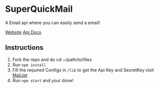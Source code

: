 # SuperQuickMail
A Email api where you can easily send a email!

[Website](https://superquickemail.cf)
[Api Docs](https://api.superquickemail.cf)



## Instructions

1. Fork the repo and do cd ~/path/to/files 
2. Run `npm install`
3. Fill the required Configs in `/lib` to get the Api Key and SecretKey visit [MailJet](https://mailjet.com)
4. Run `npm start` and your done!
